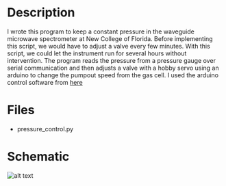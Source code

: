 # Description
I wrote this program to keep a constant pressure in the waveguide microwave spectrometer at New College of Florida. Before implementing this script, we would have to adjust a valve every few minutes. With this script, we could let the instrument run for several hours without intervention. The program reads the pressure from a pressure gauge over serial communication and then adjusts a valve with a hobby servo using an arduino to change the pumpout speed from the gas cell. I used the arduino control software from [here](https://github.com/vdupain/arduino-sketchbook/tree/master/MultipleSerialServoControl)
# Files
* pressure_control.py
# Schematic
![alt text](https://github.com/iafinn/science_projects/blob/master/pressure_control/schematic.png)
